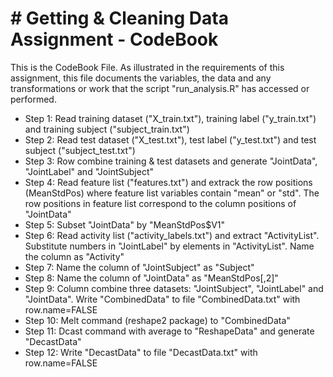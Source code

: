 # # Getting & Cleaning Data Assignment - CodeBook
This is the CodeBook File.
As illustrated in the requirements of this assignment, this file documents the variables, the data and any transformations or work that the script "run_analysis.R" has accessed or performed.

* Step 1: Read training dataset ("X_train.txt"), training label ("y_train.txt") and training subject ("subject_train.txt")
* Step 2: Read test dataset ("X_test.txt"), test label ("y_test.txt") and test subject ("subject_test.txt")
* Step 3: Row combine training & test datasets and generate "JointData", "JointLabel" and "JointSubject"
* Step 4: Read feature list ("features.txt") and extrack the row positions (MeanStdPos) where feature list variables contain "mean" or "std". The row positions in feature list correspond to the column positions of "JointData"
* Step 5: Subset "JointData" by "MeanStdPos$V1" 
* Step 6: Read activity list ("activity_labels.txt") and extract "ActivityList". Substitute numbers in "JointLabel" by elements in "ActivityList". Name the column as "Activity"
* Step 7: Name the column of "JointSubject" as "Subject"
* Step 8: Name the column of "JointData" as "MeanStdPos[,2]"
* Step 9: Column combine three datasets: "JointSubject", "JointLabel" and "JointData". Write "CombinedData" to file "CombinedData.txt" with row.name=FALSE
* Step 10: Melt command (reshape2 package) to "CombinedData" 
* Step 11: Dcast command with average to "ReshapeData" and generate "DecastData"
* Step 12: Write "DecastData" to file "DecastData.txt" with row.name=FALSE 